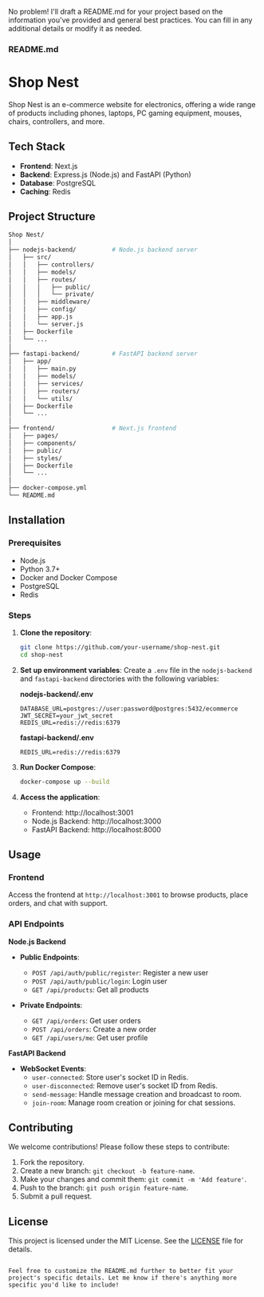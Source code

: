 No problem! I'll draft a README.md for your project based on the information you've provided and general best practices. You can fill in any additional details or modify it as needed.

### README.md


# Shop Nest

Shop Nest is an e-commerce website for electronics, offering a wide range of products including phones, laptops, PC gaming equipment, mouses, chairs, controllers, and more.

## Tech Stack

- **Frontend**: Next.js
- **Backend**: Express.js (Node.js) and FastAPI (Python)
- **Database**: PostgreSQL
- **Caching**: Redis

## Project Structure
```bash
Shop Nest/
│
├── nodejs-backend/          # Node.js backend server
│   ├── src/
│   │   ├── controllers/
│   │   ├── models/
│   │   ├── routes/
│   │   │   ├── public/
│   │   │   └── private/
│   │   ├── middleware/
│   │   ├── config/
│   │   ├── app.js
│   │   └── server.js
│   ├── Dockerfile
│   └── ...
│
├── fastapi-backend/         # FastAPI backend server
│   ├── app/
│   │   ├── main.py
│   │   ├── models/
│   │   ├── services/
│   │   ├── routers/
│   │   └── utils/
│   ├── Dockerfile
│   └── ...
│
├── frontend/                # Next.js frontend
│   ├── pages/
│   ├── components/
│   ├── public/
│   ├── styles/
│   ├── Dockerfile
│   └── ...
│
├── docker-compose.yml
└── README.md
```

## Installation

### Prerequisites

- Node.js
- Python 3.7+
- Docker and Docker Compose
- PostgreSQL
- Redis

### Steps

1. **Clone the repository**:
    ```sh
    git clone https://github.com/your-username/shop-nest.git
    cd shop-nest
    ```

2. **Set up environment variables**: Create a `.env` file in the `nodejs-backend` and `fastapi-backend` directories with the following variables:

    **nodejs-backend/.env**
    ```
    DATABASE_URL=postgres://user:password@postgres:5432/ecommerce
    JWT_SECRET=your_jwt_secret
    REDIS_URL=redis://redis:6379
    ```

    **fastapi-backend/.env**
    ```
    REDIS_URL=redis://redis:6379
    ```

3. **Run Docker Compose**:
    ```sh
    docker-compose up --build
    ```

4. **Access the application**:
    - Frontend: http://localhost:3001
    - Node.js Backend: http://localhost:3000
    - FastAPI Backend: http://localhost:8000

## Usage

### Frontend

Access the frontend at `http://localhost:3001` to browse products, place orders, and chat with support.

### API Endpoints

**Node.js Backend**

- **Public Endpoints**:
  - `POST /api/auth/public/register`: Register a new user
  - `POST /api/auth/public/login`: Login user
  - `GET /api/products`: Get all products

- **Private Endpoints**:
  - `GET /api/orders`: Get user orders
  - `POST /api/orders`: Create a new order
  - `GET /api/users/me`: Get user profile

**FastAPI Backend**

- **WebSocket Events**:
  - `user-connected`: Store user's socket ID in Redis.
  - `user-disconnected`: Remove user's socket ID from Redis.
  - `send-message`: Handle message creation and broadcast to room.
  - `join-room`: Manage room creation or joining for chat sessions.

## Contributing

We welcome contributions! Please follow these steps to contribute:

1. Fork the repository.
2. Create a new branch: `git checkout -b feature-name`.
3. Make your changes and commit them: `git commit -m 'Add feature'`.
4. Push to the branch: `git push origin feature-name`.
5. Submit a pull request.

## License

This project is licensed under the MIT License. See the [LICENSE](LICENSE) file for details.
```

Feel free to customize the README.md further to better fit your project's specific details. Let me know if there's anything more specific you'd like to include!